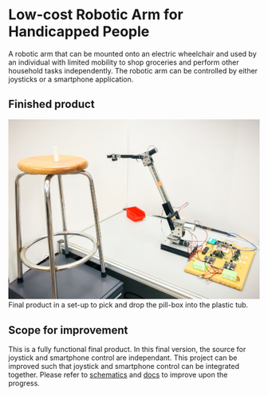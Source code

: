 # Low-cost Robotic Arm for Handicapped People
A robotic arm that can be mounted onto an electric wheelchair and used by an individual with limited mobility to shop groceries and perform other household tasks independently. The robotic arm can be controlled by either joysticks or a smartphone application.
## Finished product
![Final product](docs/arm_pose.JPG?raw=true "Final product")
Final product in a set-up to pick and drop the pill-box into the plastic tub.

## Scope for improvement
This is a fully functional final product. In this final version, the source for joystick and smartphone control are independant. This project can be improved such that joystick and smartphone control can be integrated together. Please refer to [schematics](/schematics) and [docs](/docs) to improve upon the progress.
